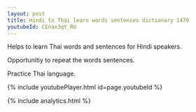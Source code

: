 ```yaml
---
layout: post
title: Hindi to Thai learn words sentences dictionary 1479 
youtubeId: CEnax3qY_RU
---
```

 
 
Helps to learn Thai words and sentences for Hindi speakers.

Opportunitiy to repeat the words sentences. 

Practice Thai language. 
 
{% include youtubePlayer.html id=page.youtubeId %}
 
 
{% include analytics.html %}